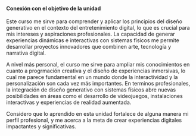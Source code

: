 #### Conexión con el objetivo de la unidad  

Este curso me sirve para comprender y aplicar los principios del diseño generativo en el contexto del entretenimiento digital, lo que es 
crucial para mis intereses y aspiraciones profesionales. La capacidad de generar experiencias dinámicas e interactivas con sistemas físicos
me permite desarrollar proyectos innovadores que combinen arte, tecnología y narrativa digital.  

A nivel más personal, el curso me sirve para ampliar mis conocimientos en cuanto a progrmación creativa y el diseño de experiencias inmersivas,
lo cual me parece fundamental en un mundo donde la interactividad y la personalización son cada vez más importantes. En terminos profesionales,
la integración de diseño generativo con sistemas físicos abre nuevas posibilidades en áreas como el desarrollo de videojuegos, instalaciones 
interactivas y experiencias de realidad aumentada.  

Considero que lo aprendido en esta unidad fortalece de alguna manera mi perfil profesional, y me acerca a la meta de crear experiencias digitales 
impactantes y significativas. 






